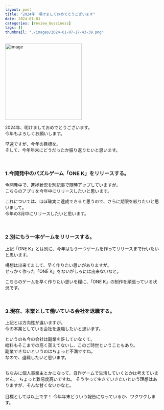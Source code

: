 ```yaml
---
layout: post
title: "2024年　明けましておめでとうございます"
date: 2024-01-01
categories: [review_bussiness]
tags: []
thumbnail: "./images/2024-01-07-17-43-39.png"
---
```


<img src="{{ './images/2024-01-07-17-43-39.png' }}" alt="image" width="250" class="center-image"/>
  
2024年、明けましておめでとうございます。  
今年もよろしくお願いします。  
  
  
早速ですが、今年の目標を。  
そして、今年年末にどうだったか振り返りたいと思います。  
  
<br>

### 1.今開発中のパズルゲーム「ONE K」をリリースする。  
今開発中で、進捗状況を別記事で随時アップしていますが。  
こちらのアプリを今年中にリリースしたいと思います。  

これについては、ほぼ確実に達成できると思うので、さらに期限を絞りたいと思いまして。  
今年の3月中にリリースしたいと思います。  
  
<br>

### 2.別にもう一本ゲームをリリースする。
上記「ONE K」とは別に、今年はもう一つゲームを作ってリリースまで行いたいと思います。  
  
構想は出来てまして、早く作りたい思いがありますが。  
せっかく作った「ONE K」をないがしろには出来ないなと。  
  
こちらのゲームを早く作りたい思いを糧に、「ONE K」の制作を頑張っている状況です。  
  
<br>

### 3.現在、本業として働いている会社を退職する。  
上記とは方向性が違いますが。  
今の本業としている会社を退職したいと思います。  
  
というのも今の会社は副業を許していなくて。  
給料もそこまでの高く貰えてないし、このご時世ということもあり。  
副業できないというのはちょっと不満ですね。  
なので、退職したいと思います。  
  
  
<br>
ちなみに個人事業主とかになって、自作ゲームで生活していくとかは考えていません。  
ちょっと難易度高いですね。  
そうやって生きていきたいという理想はありますが、そんな甘くないかなと。  
  
<br>


  
<br>
目標としては以上です！  
今年年末どういう報告になっているか、ワクワクします。  
  
